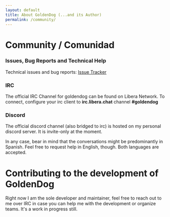 ```yaml
---
layout: default
title: About GoldenDog (...and its Author)
permalink: /community/
---
```


# Community / Comunidad



### Issues, Bug Reports and Technical Help

Technical issues and bug reports: [Issue Tracker](https://github.com/goldendoglinux/support/issues)


### IRC

The official IRC Channel for goldendog can be found on Libera Network. To connect, configure your irc client to **irc.libera.chat** channel **#goldendog**


### Discord

The official discord channel (also bridged to irc) is hosted on my personal discord server. It is invite-only at the moment.

In any case, bear in mind that the conversations might be predominantly in Spanish. Feel free to request help in English, though. Both languages are accepted.



# Contributing to the development of GoldenDog

Right now I am the sole developer and maintainer, feel free to reach out to me over IRC in case you can help me with the development or organize teams. It's a work in progress still.
